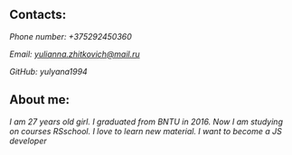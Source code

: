 ## Contacts:
*Phone number: +375292450360*

*Email: yulianna.zhitkovich@mail.ru*

*GitHub: yulyana1994*

## About me:
*I am 27 years old girl. I graduated from BNTU in 2016. Now I am studying on courses RSschool. I love to learn new material. I want to become a JS developer*
